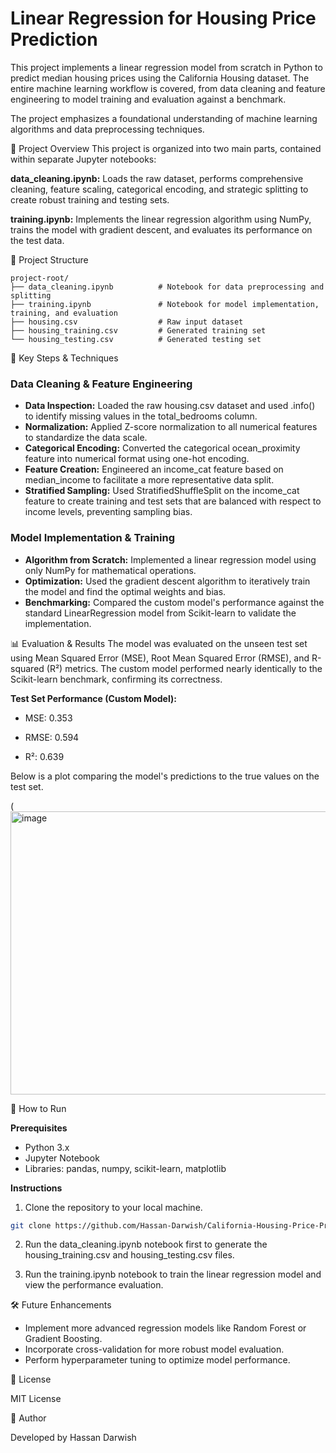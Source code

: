 # Linear Regression for Housing Price Prediction

This project implements a linear regression model from scratch in Python to predict median housing prices using the California Housing dataset. The entire machine learning workflow is covered, from data cleaning and feature engineering to model training and evaluation against a benchmark.

The project emphasizes a foundational understanding of machine learning algorithms and data preprocessing techniques.

📌 Project Overview
This project is organized into two main parts, contained within separate Jupyter notebooks:

**data_cleaning.ipynb:** Loads the raw dataset, performs comprehensive cleaning, feature scaling, categorical encoding, and strategic splitting to create robust training and testing sets.

**training.ipynb:** Implements the linear regression algorithm using NumPy, trains the model with gradient descent, and evaluates its performance on the test data.

📂 Project Structure

```plaintext
project-root/
├── data_cleaning.ipynb          # Notebook for data preprocessing and splitting
├── training.ipynb               # Notebook for model implementation, training, and evaluation
├── housing.csv                  # Raw input dataset
├── housing_training.csv         # Generated training set
└── housing_testing.csv          # Generated testing set
```

🎯 Key Steps & Techniques

### Data Cleaning & Feature Engineering

* **Data Inspection:** Loaded the raw housing.csv dataset and used .info() to identify missing values in the total_bedrooms column.
* **Normalization:** Applied Z-score normalization to all numerical features to standardize the data scale.
* **Categorical Encoding:** Converted the categorical ocean_proximity feature into numerical format using one-hot encoding.
* **Feature Creation:** Engineered an income_cat feature based on median_income to facilitate a more representative data split.
* **Stratified Sampling:** Used StratifiedShuffleSplit on the income_cat feature to create training and test sets that are balanced with respect to income levels, preventing sampling bias.

### Model Implementation & Training

* **Algorithm from Scratch:** Implemented a linear regression model using only NumPy for mathematical operations.
* **Optimization:** Used the gradient descent algorithm to iteratively train the model and find the optimal weights and bias.
* **Benchmarking:** Compared the custom model's performance against the standard LinearRegression model from Scikit-learn to validate the implementation.

📊 Evaluation & Results
The model was evaluated on the unseen test set using Mean Squared Error (MSE), Root Mean Squared Error (RMSE), and R-squared (R²) metrics. The custom model performed nearly identically to the Scikit-learn benchmark, confirming its correctness.

**Test Set Performance (Custom Model):**

* MSE: 0.353

* RMSE: 0.594

* R²: 0.639

Below is a plot comparing the model's predictions to the true values on the test set.

(<img width="565" height="453" alt="image" src="https://github.com/user-attachments/assets/094fa508-26a8-4499-b38a-b45f51c4501d">

🚀 How to Run

**Prerequisites**

* Python 3.x
* Jupyter Notebook
* Libraries: pandas, numpy, scikit-learn, matplotlib

**Instructions**

1. Clone the repository to your local machine.

```bash
git clone https://github.com/Hassan-Darwish/California-Housing-Price-Prediction-with-Linear-Regression
```

2. Run the data_cleaning.ipynb notebook first to generate the housing_training.csv and housing_testing.csv files.

3. Run the training.ipynb notebook to train the linear regression model and view the performance evaluation.

🛠️ Future Enhancements

* Implement more advanced regression models like Random Forest or Gradient Boosting.
* Incorporate cross-validation for more robust model evaluation.
* Perform hyperparameter tuning to optimize model performance.

📜 License

MIT License

👤 Author

Developed by Hassan Darwish
